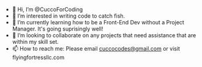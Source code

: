 - 👋 Hi, I’m @CuccoForCoding
- 👀 I’m interested in writing code to catch fish.
- 🌱 I’m currently learning how to be a Front-End Dev without a Project Manager. It's going suprisingly well!
- 💞️ I’m looking to collaborate on any projects that need assistance that are within my skill set. 
- 📫 How to reach me: Please email cuccocodes@gmail.com or visit flyingfortressllc.com

<!---
CuccoForCoding/CuccoForCoding is a ✨ special ✨ repository because its `README.md` (this file) appears on your GitHub profile.
You can click the Preview link to take a look at your changes.
--->

